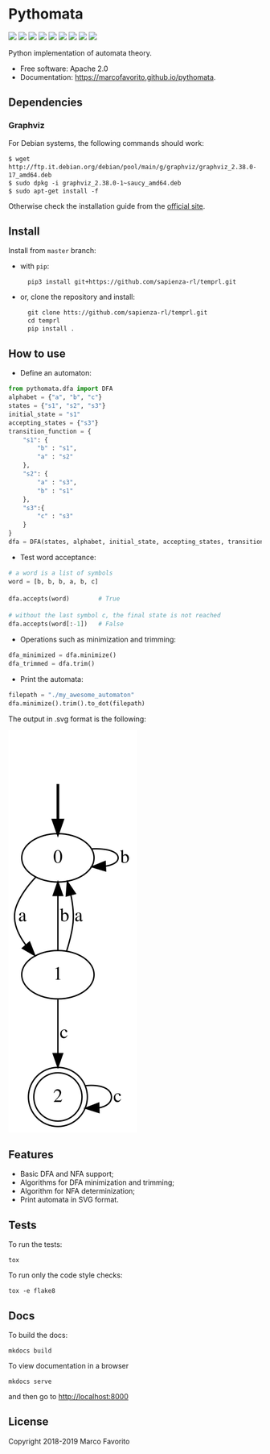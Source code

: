 # Pythomata


[![](https://img.shields.io/pypi/v/pythomata.svg)](https://pypi.python.org/pypi/pythomata)
[![](https://img.shields.io/travis/marcofavorito/pythomata.svg)](https://travis-ci.org/marcofavorito/pythomata)
[![](https://img.shields.io/pypi/pyversions/pythomata.svg)](https://pypi.python.org/pypi/pythomata)
[![](https://readthedocs.org/projects/pythomata/badge/?version=latest)](https://pythomata.readthedocs.io/en/latest/?badge=latest)
[![](https://img.shields.io/badge/status-development-orange.svg)](https://img.shields.io/badge/status-development-orange.svg)
[![](https://coveralls.io/repos/github/marcofavorito/pythomata/badge.svg?branch=master)](https://coveralls.io/github/marcofavorito/pythomata?branch=master)
[![](https://img.shields.io/badge/flake8-checked-blueviolet)](https://img.shields.io/badge/flake8-checked-blueviolet)
[![](https://img.shields.io/badge/mypy-checked-blue)](https://img.shields.io/badge/mypy-checked-blue)
[![](https://img.shields.io/badge/license-Apache%202-lightgrey)](https://img.shields.io/badge/license-Apache%202-lightgrey)

Python implementation of automata theory.


* Free software: Apache 2.0
* Documentation: https://marcofavorito.github.io/pythomata.

## Dependencies

### Graphviz


For Debian systems, the following commands should work:

    $ wget http://ftp.it.debian.org/debian/pool/main/g/graphviz/graphviz_2.38.0-17_amd64.deb
    $ sudo dpkg -i graphviz_2.38.0-1~saucy_amd64.deb
    $ sudo apt-get install -f

Otherwise check the installation guide from the [official site](https://www.graphviz.org/download/).

## Install

Install from `master` branch:

- with `pip`:


        pip3 install git+https://github.com/sapienza-rl/temprl.git


- or, clone the repository and install:


        git clone htts://github.com/sapienza-rl/temprl.git
        cd temprl
        pip install .



## How to use

* Define an automaton:

```python
from pythomata.dfa import DFA
alphabet = {"a", "b", "c"}
states = {"s1", "s2", "s3"}
initial_state = "s1"
accepting_states = {"s3"}
transition_function = {
    "s1": {
        "b" : "s1",
        "a" : "s2"
    },
    "s2": {
        "a" : "s3",
        "b" : "s1"
    },
    "s3":{
        "c" : "s3"
    }
}
dfa = DFA(states, alphabet, initial_state, accepting_states, transition_function)  
```

* Test word acceptance:

```python
# a word is a list of symbols
word = [b, b, b, a, b, c]

dfa.accepts(word)        # True

# without the last symbol c, the final state is not reached
dfa.accepts(word[:-1])   # False
```

* Operations such as minimization and trimming:

```python
dfa_minimized = dfa.minimize()
dfa_trimmed = dfa.trim()
```

* Print the automata:

```python
filepath = "./my_awesome_automaton"
dfa.minimize().trim().to_dot(filepath)
```

The output in .svg format is the following:

![](docs/img/my_awesome_automaton.svg)


## Features


* Basic DFA and NFA support;
* Algorithms for DFA minimization and trimming;
* Algorithm for NFA determinization;
* Print automata in SVG format.


## Tests

To run the tests:

    tox

To run only the code style checks:

    tox -e flake8

## Docs

To build the docs:


    mkdocs build
    

To view documentation in a browser


    mkdocs serve


and then go to [http://localhost:8000](http://localhost:8000)


## License

Copyright 2018-2019 Marco Favorito


